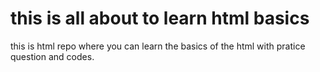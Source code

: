 # this is all about to learn html basics 
this is html repo where you can learn the basics of the html with pratice question and codes.